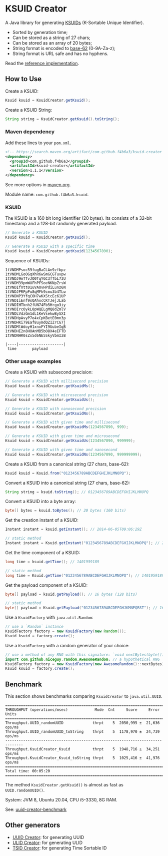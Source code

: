 
# KSUID Creator

A Java library for generating [KSUIDs](https://segment.com/blog/a-brief-history-of-the-uuid) (K-Sortable Unique Identifier).

* Sorted by generation time;
* Can be stored as a string of 27 chars;
* Can be stored as an array of 20 bytes;
* String format is encoded to [base-62](https://en.wikipedia.org/wiki/Base62) (0-9A-Za-z);
* String format is URL safe and has no hyphens.

Read the [reference implementation](https://github.com/segmentio/ksuid).

How to Use
------------------------------------------------------

Create a KSUID:

```java
Ksuid ksuid = KsuidCreator.getKsuid();
```

Create a KSUID String:

```java
String string = KsuidCreator.getKsuid().toString();
```

### Maven dependency

Add these lines to your `pom.xml`.

```xml
<!-- https://search.maven.org/artifact/com.github.f4b6a3/ksuid-creator -->
<dependency>
  <groupId>com.github.f4b6a3</groupId>
  <artifactId>ksuid-creator</artifactId>
  <version>1.1.1</version>
</dependency>
```

See more options in [maven.org](https://search.maven.org/artifact/com.github.f4b6a3/ksuid-creator).

Module name: `com.github.f4b6a3.ksuid`.

### KSUID

The KSUID is a 160 bit long identifier (20 bytes). Its consists of a 32-bit timestamp and a 128-bit randomly generated payload.

```java
// Generate a KSUID
Ksuid ksuid = KsuidCreator.getKsuid();
```

```java
// Generate a KSUID with a specific time
Ksuid ksuid = KsuidCreator.getKsuid(1234567890);
```

Sequence of KSUIDs:

```text
1tVNDMPsoc59fugBaCLAn9zfbpz
1tVNDMLGoOGqXhR6wSmGCGTuvpw
1tVNDJ9mTTvJO0TqYGC3fTbL73U
1tVNDM39pmWUFhPFSoeNKNpZrsW
1tVNDIfXtt01uVAOvHPdiLunz6N
1tVNDJPRPpPu8qMFk9cmu3b4TLw
1tVNDNP3YfqCOH7wKXStcEc61UP
1tVNDIiEnf9sQAhxcCKTJejJLab
1tVNDIHTknh2fUN74Fb5Hrgo3iy
1tVNDIrcOykL0pWQELgMQ8dZmlV
1tVNDLVdzGm1dL1KeVsekwBySXI
1tVNDHpAvyP7o4xCpKBetE0mn3p
1tVNDHKi79Eaf8uymdQZIZrCG7j
1tVNDMlWdoyH1xnxFYI9UubeIqB
1tVNDHE2n8HOAnMB5bO8X4eEFTD
1tVNDNHR0sZx5d6NE5SkyVbmIzB

|----|--------------------|
 time       payload
```

### Other usage examples

Create a KSUID with subsecond precision:

```java
// Generate a KSUID with millisecond precision
Ksuid ksuid = KsuidCreator.getKsuidMs();
```

```java
// Generate a KSUID with microsecond precision
Ksuid ksuid = KsuidCreator.getKsuidUs();
```

```java
// Generate a KSUID with nanosecond precision
Ksuid ksuid = KsuidCreator.getKsuidNs();
```

```java
// Generate a KSUID with given time and millisecond
Ksuid ksuid = KsuidCreator.getKsuidMs(1234567890, 999);
```

```java
// Generate a KSUID with given time and microsecond
Ksuid ksuid = KsuidCreator.getKsuidUs(1234567890, 999999);
```

```java
// Generate a KSUID with given time and nanosecond
Ksuid ksuid = KsuidCreator.getKsuidNs(1234567890, 999999999);
```

Create a KSUID from a canonical string (27 chars, base-62):

```java
Ksuid ksuid = Ksuid.from("0123456789ABCDEFGHIJKLMNOPQ");
```

Convert a KSUID into a canonical string (27 chars, base-62):

```java
String string = ksuid.toString(); // 0123456789ABCDEFGHIJKLMNOPQ
```

Convert a KSUID into a byte array:

```java
byte[] bytes = ksuid.toBytes(); // 20 bytes (160 bits)
```

Get the creation instant of a KSUID:

```java
Instant instant = ksuid.getInstant(); // 2014-06-05T09:06:29Z
```

```java
// static method
Instant instant = Ksuid.getInstant("0123456789ABCDEFGHIJKLMNOPQ"); // 2014-06-05T09:06:29Z
```

Get the time component of a KSUID:

```java
long time = ksuid.getTime(); // 1401959189
```

```java
// static method
long time = Ksuid.getTime("0123456789ABCDEFGHIJKLMNOPQ"); // 1401959189
```

Get the payload component of a KSUID:

```java
byte[] payload = ksuid.getPayload(); // 16 bytes (128 bits)
```

```java
// static method
byte[] payload = Ksuid.getPayload("0123456789ABCDEFGHJKMNPQRST"); // 16 bytes (128 bits)
```

Use a `KsuidFactory` with `java.util.Random`:

```java
// use a `Random` instance
KsuidFactory factory = new KsuidFactory(new Random());
Ksuid ksuid = factory.create();
```

Use a `KsuidFactory` with a random generator of your choice:

```java
// use a method of any RNG with this signature: `void nextBytes(byte[])`
import com.github.niceguy.random.AwesomeRandom; // a hypothetical RNG
KsuidFactory factory = new KsuidFactory(new AwesomeRandom()::nextBytes);
Ksuid ksuid = factory.create();
```

Benchmark
------------------------------------------------------

This section shows benchmarks comparing `KsuidCreator` to `java.util.UUID`.

```
==============================================================================
THROUGHPUT (operations/msec)            Mode  Cnt     Score     Error   Units
==============================================================================
Throughput.UUID_randomUUID             thrpt    5  2050,995 ±  21,636  ops/ms
Throughput.UUID_randomUUID_toString    thrpt    5  1178,970 ±  24,739  ops/ms
------------------------------------------------------------------------------
Throughput.KsuidCreator_Ksuid          thrpt    5  1948,716 ±  34,251  ops/ms
Throughput.KsuidCreator_Ksuid_toString thrpt    5  1025,416 ±  41,976  ops/ms
==============================================================================
Total time: 00:05:20
==============================================================================
```

The method `KsuidCreator.getKsuid()` is almost as fast as `UUID.randomUUID()`.

System: JVM 8, Ubuntu 20.04, CPU i5-3330, 8G RAM.

See: [uuid-creator-benchmark](https://github.com/fabiolimace/uuid-creator-benchmark)

Other generators
-------------------------------------------
* [UUID Creator](https://github.com/f4b6a3/uuid-creator): for generating UUID
* [ULID Creator](https://github.com/f4b6a3/ulid-creator): for generating ULID
* [TSID Creator](https://github.com/f4b6a3/tsid-creator): for generating Time Sortable ID
